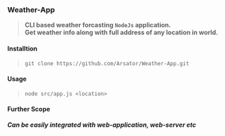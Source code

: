 ### Weather-App
> **CLI based weather forcasting `NodeJs` application.**<br />
> **Get weather info along with full address of any location in world.**<br />

#### Installtion
> `git clone https://github.com/Arsator/Weather-App.git`

#### Usage
> `node src/app.js <location>`

#### Further Scope
***Can be easily integrated with web-application, web-server etc***